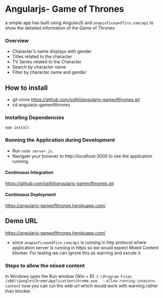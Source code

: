 # Angularjs- Game of Thrones
a simple app has built using AngularJS and `anapioficeandfire.com/api` to show the detailed information of the Game of Thrones 

### Overview
- Character's name displays with gender
- Titles related to the character
- TV Series related to the Character
- Search by character name
- Filter by character name and gender

## How to install
- git clone https://github.com/ssthil/angularjs-gameofthrones.git
- cd angularjs-gameofthrones
### Installing Dependencies
```
npm install
```
### Running the Application during Development
- Run `node server.js`.
- Navigate your browser to http://localhost:3000 to see the application 
  running.

#### Continuous Integration
https://github.com/ssthil/angularjs-gameofthrones.git

#### Continuous Deployment
https://angularjs-gameofthrones.herokuapp.com/

## Demo URL
https://angularjs-gameofthrones.herokuapp.com/
- since `anapioficeandfire.com/api` is running in http protocol where application server is running in https so we would expect Mixed Content blocker. For testing we can ignore this as warning and excute it.
### Steps to allow the mixed content
In Windows open the Run window (Win + R):
`C:\Program Files (x86)\Google\Chrome\Application\chrome.exe  --allow-running-insecure-content`
now you can run the web url which would work with warning rather than blocker.

